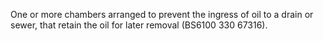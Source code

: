 ﻿One or more chambers arranged to prevent the ingress of oil to a drain or sewer, that retain the oil for later removal (BS6100 330 67316).
